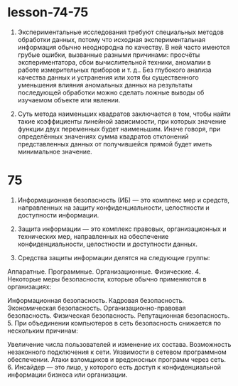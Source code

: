 # lesson-74-75
1. Экспериментальные исследования требуют специальных методов обработки данных, потому что исходная экспериментальная информация обычно неоднородна по качеству. В ней часто имеются грубые ошибки, вызванные разными причинами: просчёты экспериментатора, сбои вычислительной техники, аномалии в работе измерительных приборов и т. д.. Без глубокого анализа качества данных и устранения или хотя бы существенного уменьшения влияния аномальных данных на результаты последующей обработки можно сделать ложные выводы об изучаемом объекте или явлении.

2. Суть метода наименьших квадратов заключается в том, чтобы найти такие коэффициенты линейной зависимости, при которых значение функции двух переменных будет наименьшим. Иначе говоря, при определённых значениях сумма квадратов отклонений представленных данных от получившейся прямой будет иметь минимальное значение.

# 75
1. Информационная безопасность (ИБ) — это комплекс мер и средств, направленных на защиту конфиденциальности, целостности и доступности информации.

2. Защита информации — это комплекс правовых, организационных и технических мер, направленных на обеспечение конфиденциальности, целостности и доступности данных.

3. Средства защиты информации делятся на следующие группы:

Аппаратные.
Программные.
Организационные.
Физические.
4. Некоторые меры безопасности, которые обычно применяются в организациях:

Информационная безопасность.
Кадровая безопасность.
Экономическая безопасность.
Организационно-правовая безопасность.
Физическая безопасность.
Репутационная безопасность.
5. При объединении компьютеров в сеть безопасность снижается по нескольким причинам:

Увеличение числа пользователей и изменение их состава.
Возможность незаконного подключения к сети.
Уязвимости в сетевом программном обеспечении.
Атаки взломщиков и вредоносных программ через сеть.
6. Инсайдер — это лицо, у которого есть доступ к конфиденциальной информации бизнеса или организации.
